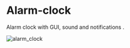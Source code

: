 # Alarm-clock
Alarm clock with GUI, sound and notifications .


![alarm_clock](https://user-images.githubusercontent.com/90974590/157085802-497577b0-7d4b-45ed-928c-7fbde2604247.jpg)

